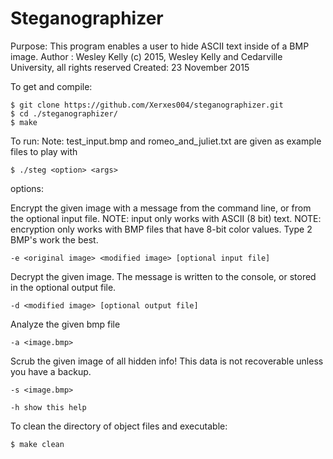 <h1>Steganographizer</h1>
<p>
Purpose: This program enables a user to hide ASCII text inside of a BMP image. 
Author : Wesley Kelly (c) 2015, Wesley Kelly and Cedarville University, all rights reserved
Created: 23 November 2015
</p>
<p>
To get and compile:
</p>
<p>
<pre><code>$ git clone https://github.com/Xerxes004/steganographizer.git
$ cd ./steganographizer/
$ make</code></pre>
</p>
<p>
To run:
Note: test_input.bmp and romeo_and_juliet.txt are given as example files to play with

<p><pre><code>$ ./steg &lt;option&gt; &lt;args&gt;</code></pre></p>

options:

Encrypt the given image with a message from the command line, or from the optional input file.
NOTE: input only works with ASCII (8 bit) text.
NOTE: encryption only works with BMP files that have 8-bit color values. Type 2 BMP's work the best.
<p><pre><code>-e &lt;original image&gt; &lt;modified image&gt; [optional input file]</code></pre></p>

Decrypt the given image. The message is written to the console, or stored in the optional output file.
<p><pre><code>-d &lt;modified image&gt; [optional output file]</code></pre></p>

Analyze the given bmp file
<p><pre><code>-a &lt;image.bmp&gt;</code></pre></p>

Scrub the given image of all hidden info! This data is not recoverable unless you have a backup.
<p><pre><code>-s &lt;image.bmp&gt;</code></pre></p>

<p><pre><code>-h show this help</code></pre></p>
</p>
<p>
To clean the directory of object files and executable: 
    <p><pre><code>$ make clean</code></pre></p>
</p>